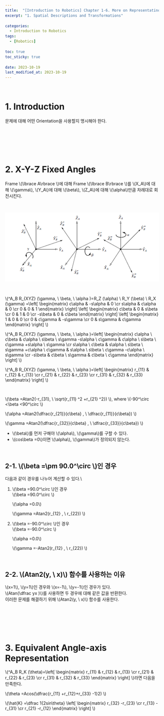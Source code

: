 ```yaml
---
title:  "[Introduction to Robotics] Chapter 1-6. More on Representatino of Orientation"
excerpt: "1. Spatial Descriptions and Transformations"

categories:
  - Introduction to Robotics
tags:
  - [Robotics]

toc: true
toc_sticky: true
 
date: 2023-10-19
last_modified_at: 2023-10-19
---
```


&nbsp;

# 1. Introduction
문제에 대해 어떤 Orientation을 사용할지 명시해야 한다.

&nbsp;

&nbsp;

&nbsp;

# 2. X-Y-Z Fixed Angles
Frame \\(\lbrace A\rbrace \\)에 대해 Frame \\(\lbrace B\rbrace \\)를 \\(X_A\\)에 대해 \\(\gamma\\), \\(Y_A\\)에 대해 \\(\beta\\), \\(Z_A\\)에 대해 \\(\alpha\\)만큼 차례대로 회전시킨다.

&nbsp;

![image](/assets/images/IR_Figure2.17.png)

&nbsp;

\\(^A_B R_{XYZ} (\gamma, \ \beta, \ \alpha )=R_Z (\alpha) \ R_Y (\beta) \ R_X (\gamma) =\left[ \begin{matrix} c\alpha & -s\alpha & 0 \cr s\alpha & c\alpha & 0 \cr 0 & 0 & 1 \end{matrix} \right] \left[ \begin{matrix} c\beta & 0 & s\beta \cr 0 & 1 & 0 \cr -s\beta & 0 & c\beta \end{matrix} \right] \left[ \begin{matrix} 1 & 0 & 0 \cr 0 & c\gamma & -s\gamma \cr 0 & s\gamma & c\gamma \end{matrix} \right] \\)

\\(^A_B R_{XYZ} (\gamma, \ \beta, \ \alpha )=\left[ \begin{matrix} c\alpha \ c\beta & c\alpha \ s\beta \ s\gamma -s\alpha \ c\gamma & c\alpha \ s\beta \ c\gamma +s\alpha \ s\gamma \cr s\alpha \ c\beta & s\alpha \ s\beta \ s\gamma +c\alpha \ c\gamma & s\alpha \ s\beta \ c\gamma -c\alpha \ s\gamma \cr -s\beta & c\beta \ s\gamma & c\beta \ c\gamma \end{matrix} \right] \\)

\\(^A_B R_{XYZ} (\gamma, \ \beta, \ \alpha )=\left[ \begin{matrix} r_{11} & r_{12} & r_{13} \cr r_{21} & r_{22} & r_{23} \cr r_{31} & r_{32} & r_{33} \end{matrix} \right] \\)

&nbsp;

\\(\beta =Atan2(-r_{31}, \ \sqrt{r_{11} ^2 +r_{21} ^2}) \\), where \\(-90^\circ <\beta <90^\circ \\)

\\(\alpha =Atan2(\dfrac{r_{21}}{c\beta} , \ \dfrac{r_{11}}{c\beta}) \\)

\\(\gamma =Atan2(\dfrac{r_{32}}{c\beta} , \ \dfrac{r_{33}}{c\beta}) \\)

- \\(\beta\\)를 먼저 구해야 \\(\alpha\\), \\(\gamma\\)를 구할 수 있다.
- \\(cos\beta =0\\)이면 \\(\alpha\\), \\(\gamma\\)가 정의되지 않는다.

&nbsp;

## 2-1. \\(\beta =\pm 90.0^\circ \\)인 경우
다음과 같이 경우를 나누어 계산할 수 있다.\
1) \\(\beta =90.0^\circ \\)인 경우\
   \\(\beta =90.0^\circ \\)

   \\(\alpha =0.0\\)

   \\(\gamma =Atan2(r_{12} , \ r_{22}) \\)
   
2) \\(\beta =-90.0^\circ \\)인 경우\
   \\(\beta =-90.0^\circ \\)

   \\(\alpha =0.0\\)

   \\(\gamma =-Atan2(r_{12} , \ r_{22}) \\)

&nbsp;

## 2-2. \\(Atan2(y, \ x)\\) 함수를 사용하는 이유
\\(x=1\\), \\(y=1\\)인 경우와 \\(x=-1\\), \\(y=-1\\)인 경우가 있다.\
\\(Atan(\dfrac yx )\\)를 사용하면 두 경우에 대해 같은 값을 반환한다.\
이러한 문제를 해결하기 위해 \\(Atan2(y, \ x)\\) 함수를 사용한다.

&nbsp;

&nbsp;

&nbsp;

# 3. Equivalent Angle-axis Representation
\\(^A_B R_K (\theta)=\left[ \begin{matrix} r_{11} & r_{12} & r_{13} \cr r_{21} & r_{22} & r_{23} \cr r_{31} & r_{32} & r_{33} \end{matrix} \right] \\)라면 다음을 만족한다.

\\(\theta =Acos(\dfrac{r_{11} +r_{12}+r_{33} -1}2) \\)

\\(\hat{K} =\dfrac 1{2sin\theta} \left[ \begin{matrix} r_{32} -r_{23} \cr r_{13} -r_{31} \cr r_{21} -r_{12} \end{matrix} \right] \\)
